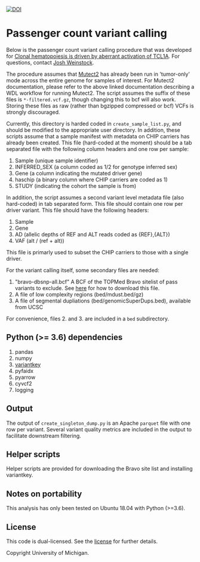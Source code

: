 [![DOI](https://zenodo.org/badge/501774633.svg)](https://zenodo.org/badge/latestdoi/501774633)

# Passenger count variant calling

Below is the passenger count variant calling procedure that was developed for [Clonal hematopoiesis is driven by aberrant activation of TCL1A](https://www.biorxiv.org/content/10.1101/2021.12.10.471810v1). 
For questions, contact [Josh Weinstock](jweinstk@umich.edu). 

The procedure assumes that [Mutect2](https://github.com/broadinstitute/gatk/blob/master/scripts/mutect2_wdl/mutect2.wdl) has already been run in 'tumor-only' mode across the entire genome
for samples of interest. For Mutect2 documentation, please refer to the above linked documentation
describing a WDL workflow for running Mutect2. The script assumes the suffix of these files
is `*-filtered.vcf.gz`, though changing this to bcf will also work. Storing these files
as raw (rather than bgzipped compressed or bcf) VCFs is strongly discouraged. 

Currently, this directory is harded coded in `create_sample_list.py`, and should be modified
to the appropriate user directory. In addition, these scripts assume that a sample manifest
with metadata on CHIP carriers has already been created. This file (hard-coded at the moment) should be a tab separated file with the following column headers and one row per sample:
 
 1. Sample (unique sample identifier)
 2. INFERRED\_SEX (a column coded as 1/2 for genotype inferred sex)
 3. Gene (a column indicating the mutated driver gene)
 4. haschip (a binary column where CHIP carriers are coded as 1)
 5. STUDY (indicating the cohort the sample is from)
 
In addition, the script assumes a second variant level metadata file (also hard-coded) in tab separated form. This file should contain one row per driver variant. This file should have the following headers:

 1. Sample
 2. Gene
 3. AD (allelic depths of REF and ALT reads coded as {REF},{ALT})
 4. VAF (alt / (ref + alt))

This file is primarly used to subset the CHIP carriers to those with a single driver. 

For the variant calling itself, some secondary files are needed:
 1. "bravo-dbsnp-all.bcf" A BCF of the TOPMed Bravo sitelist of pass variants to exclude. See [here](https://bravo.sph.umich.edu/freeze8/hg38/downloads) for how to download this file. 
 2. A file of low complexity regions (bed/mdust.bed/gz)
 3. A file of segmental dupliations (bed/genomicSuperDups.bed), available from UCSC

 For convenience, files 2. and 3. are included in a `bed` subdirectory. 

 ## Python (>= 3.6) dependencies
 1. pandas
 2. numpy
 3. [variantkey](https://github.com/Genomicsplc/variantkey)
 4. pyfaidx
 5. pyarrow
 6. cyvcf2
 7. logging

## Output
The output of `create_singleton_dump.py` is an Apache `parquet` file with one row
per variant. Several variant quality metrics are included in the output to 
facilitate downstream filtering. 

## Helper scripts
Helper scripts are provided for downloading the Bravo site list and installing variantkey. 

## Notes on portability
This analysis has only been tested on Ubuntu 18.04 with Python (>=3.6).  

## License
This code is dual-licensed. See the [license](LICENSE.md) for further details. 

Copyright University of Michigan. 
